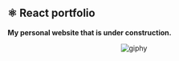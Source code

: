 ## ⚛️ React portfolio
<strong>My personal website that is under construction.</strong>

<div align="center">
  
![giphy](https://github.com/astromerov/astrofolio-react/assets/96944796/8a130f2d-900d-4e03-9ac4-3c6700e2a720)

</div>
